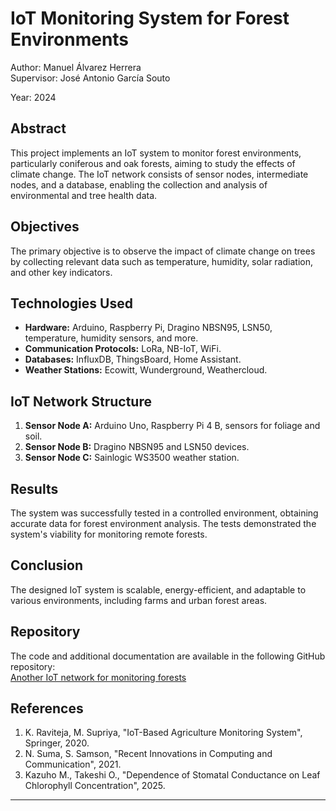 # IoT Monitoring System for Forest Environments

Author: Manuel Álvarez Herrera  
Supervisor: José Antonio García Souto 


Year: 2024

## Abstract

This project implements an IoT system to monitor forest environments, particularly coniferous and oak forests, aiming to study the effects of climate change. The IoT network consists of sensor nodes, intermediate nodes, and a database, enabling the collection and analysis of environmental and tree health data.

## Objectives

The primary objective is to observe the impact of climate change on trees by collecting relevant data such as temperature, humidity, solar radiation, and other key indicators.

## Technologies Used

- **Hardware:** Arduino, Raspberry Pi, Dragino NBSN95, LSN50, temperature, humidity sensors, and more.
- **Communication Protocols:** LoRa, NB-IoT, WiFi.
- **Databases:** InfluxDB, ThingsBoard, Home Assistant.
- **Weather Stations:** Ecowitt, Wunderground, Weathercloud.

## IoT Network Structure

1. **Sensor Node A:** Arduino Uno, Raspberry Pi 4 B, sensors for foliage and soil.
2. **Sensor Node B:** Dragino NBSN95 and LSN50 devices.
3. **Sensor Node C:** Sainlogic WS3500 weather station.

## Results

The system was successfully tested in a controlled environment, obtaining accurate data for forest environment analysis. The tests demonstrated the system's viability for monitoring remote forests.

## Conclusion

The designed IoT system is scalable, energy-efficient, and adaptable to various environments, including farms and urban forest areas.

## Repository

The code and additional documentation are available in the following GitHub repository:  
[Another IoT network for monitoring forests](https://github.com/Many3Stars/IoT-network-for-monitoring-forests)

## References

1. K. Raviteja, M. Supriya, "IoT-Based Agriculture Monitoring System", Springer, 2020.
2. N. Suma, S. Samson, "Recent Innovations in Computing and Communication", 2021.
3. Kazuho M., Takeshi O., "Dependence of Stomatal Conductance on Leaf Chlorophyll Concentration", 2025.

---
